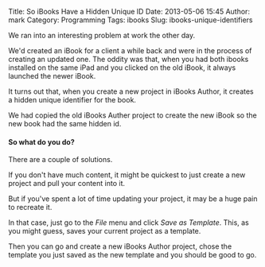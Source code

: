 Title: So iBooks Have a Hidden Unique ID 
Date: 2013-05-06 15:45
Author: mark
Category: Programming
Tags: ibooks
Slug:  ibooks-unique-identifiers


We ran into an interesting problem at work the other day.

We'd created an iBook for a client a while back and were in the process of creating an updated one. The oddity was that, when you had both ibooks installed on the same iPad and you clicked on the old iBook, it always launched the newer iBook.

It turns out that, when you create a new project in iBooks Author, it creates a hidden unique identifier for the book.

We had copied the old iBooks Auther project to create the new iBook so the new book had the same hidden id.

#### So what do you do?

There are a couple of solutions.

If you don't have much content, it might be quickest to just create a new project and pull your content into it.

But if you've spent a lot of time updating your project, it may be a huge pain to recreate it.

In that case, just go to the *File* menu and click *Save as Template*. This, as you might guess, saves your current project as a template.

Then you can go and create a new iBooks Author project, chose the template you just saved as the new template and you should be good to go.
